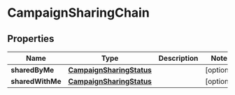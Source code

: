 

# CampaignSharingChain


## Properties

| Name | Type | Description | Notes |
|------------ | ------------- | ------------- | -------------|
|**sharedByMe** | [**CampaignSharingStatus**](CampaignSharingStatus.md) |  |  [optional] |
|**sharedWithMe** | [**CampaignSharingStatus**](CampaignSharingStatus.md) |  |  [optional] |



